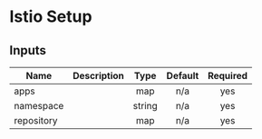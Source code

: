 # Istio Setup
<!-- BEGINNING OF PRE-COMMIT-TERRAFORM DOCS HOOK -->
## Inputs

| Name | Description | Type | Default | Required |
|------|-------------|:----:|:-----:|:-----:|
| apps |  | map | n/a | yes |
| namespace |  | string | n/a | yes |
| repository |  | map | n/a | yes |

<!-- END OF PRE-COMMIT-TERRAFORM DOCS HOOK -->